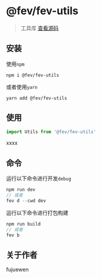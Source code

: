 # @fev/fev-utils

> 工具库 [查看源码](https://github.com/nwa2018/fev-lib/tree/master/packages/fev-utils)

## 安装
使用`npm`
```
npm i @fev/fev-utils
```
或者使用`yarn`
```
yarn add @fev/fev-utils
```

## 使用
``` js
import Utils from '@fev/fev-utils'
```

xxxx

## 命令
运行以下命令进行开发`debug`
``` js
npm run dev
// 或者
fev d --cwd dev
```
运行以下命令进行打包构建
``` js
npm run build
// 或者
fev b
```

## 关于作者

fujuewen
